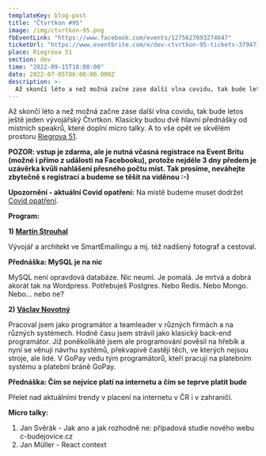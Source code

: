 ```yaml
---
templateKey: blog-post
title: "Čtvrtkon #95"
image: /img/ctvrtkon-95.png
fbEventLink: "https://www.facebook.com/events/1275627693274647"
ticketUrl: "https://www.eventbrite.com/e/dev-ctvrtkon-95-tickets-379471428257"
place: Riegrova 51
section: dev
time: "2022-09-15T18:00:00"
date: 2022-07-05T06:00:00.000Z
description: >-
  Až skončí léto a než možná začne zase další vlna covidu, tak bude letos ještě jeden vývojářský Čtvrtkon. Klasicky budou dvě hlavní přednášky od místních speakrů, které doplní micro talky. A to vše opět ve skvělém prostoru Riegrova 51.
---
```


Až skončí léto a než možná začne zase další vlna covidu, tak bude letos ještě jeden vývojářský Čtvrtkon. Klasicky budou dvě hlavní přednášky od místních speakrů, které doplní micro talky. A to vše opět ve skvělém prostoru [Riegrova 51](https://www.riegrova51.cz/).

**POZOR: vstup je zdarma, ale je nutná včasná registrace na Event Britu (možné i přímo z události na Facebooku), protože nejdéle 3 dny předem je uzávěrka kvůli nahlášení přesného počtu míst. Tak prosíme, neváhejte zbytečně s registrací a budeme se těšit na viděnou :-)**

**Upozornění - aktuální Covid opatření:** Na místě budeme muset dodržet [Covid opatření](https://covid.gov.cz/situace/kultura/spolecenske-akce).

**Program:**

**1) [Martin Strouhal](https://twitter.com/strouhi)**

Vývojář a architekt ve SmartEmailingu a mj. též nadšený fotograf a cestoval.

**Přednáška: MySQL je na nic**

MySQL není opravdová databáze. Nic neumí. Je pomalá. Je mrtvá a dobrá akorát tak na Wordpress. Potřebuješ Postgres. Nebo Redis. Nebo Mongo. Nebo... nebo ne?

**2) [Václav Novotný](https://twitter.com/VaclavNovotny)**

Pracoval jsem jako programátor a teamleader v různých firmách a na různých systémech. Hodně času jsem strávil jako klasický back-end programátor. Již poněkolikáté jsem ale programování pověsil na hřebík a nyní se věnuji návrhu systémů, překvapivě častěji těch, ve kterých nejsou stroje, ale lidé. V GoPay vedu tým programátorů, kteří pracují na platebním systému a platební bráně GoPay.

**Přednáška: Čím se nejvíce platí na internetu a čím se teprve platit bude**

Přelet nad aktuálními trendy v placení na internetu v ČR i v zahraničí.

**Micro talky:**

1. Jan Svěrák	- Jak ano a jak rozhodně ne: případová studie nového webu c-budejovice.cz
2. Jan Müller - React context
